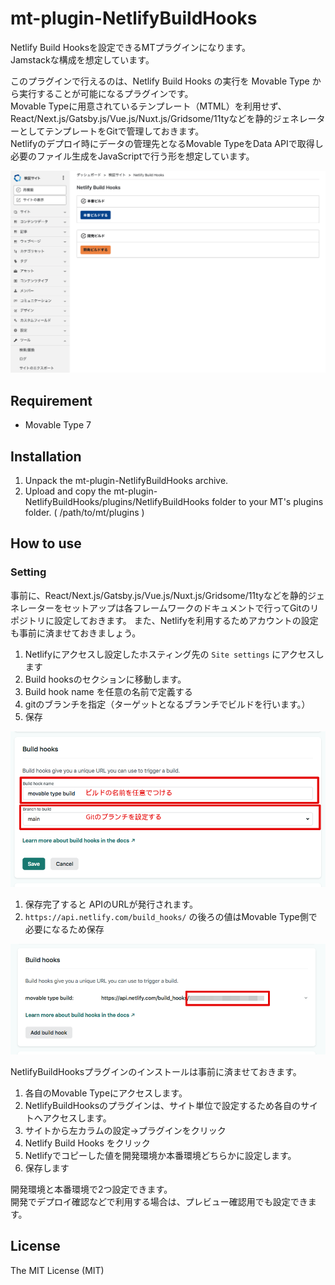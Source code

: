 # mt-plugin-NetlifyBuildHooks

Netlify Build Hooksを設定できるMTプラグインになります。  
Jamstackな構成を想定しています。  

このプラグインで行えるのは、Netlify Build Hooks の実行を Movable Type から実行することが可能になるプラグインです。  
Movable Typeに用意されているテンプレート（MTML）を利用せず、React/Next.js/Gatsby.js/Vue.js/Nuxt.js/Gridsome/11tyなどを静的ジェネレーターとしてテンプレートをGitで管理しておきます。  
Netlifyのデプロイ時にデータの管理先となるMovable TypeをData APIで取得し必要のファイル生成をJavaScriptで行う形を想定しています。  

![ScreenShot](artwork/ScreenShot.png)

## Requirement

- Movable Type 7

## Installation

1. Unpack the mt-plugin-NetlifyBuildHooks archive.
1. Upload and copy the mt-plugin-NetlifyBuildHooks/plugins/NetlifyBuildHooks folder to your MT's plugins folder. ( /path/to/mt/plugins )

## How to use

### Setting

事前に、React/Next.js/Gatsby.js/Vue.js/Nuxt.js/Gridsome/11tyなどを静的ジェネレーターをセットアップは各フレームワークのドキュメントで行ってGitのリポジトリに設定しておきます。
また、Netlifyを利用するためアカウントの設定も事前に済ませておきましょう。

1. Netlifyにアクセスし設定したホスティング先の `Site settings` にアクセスします
1. Build hooksのセクションに移動します。
1. Build hook name を任意の名前で定義する
1. gitのブランチを指定（ターゲットとなるブランチでビルドを行います。）
1. 保存

![Netlifyの設定](artwork/01.png)

1. 保存完了すると APIのURLが発行されます。
1. `https://api.netlify.com/build_hooks/` の後ろの値はMovable Type側で必要になるため保存

![Netlifyの設定](artwork/02.png)

NetlifyBuildHooksプラグインのインストールは事前に済ませておきます。

1. 各自のMovable Typeにアクセスします。
1. NetlifyBuildHooksのプラグインは、サイト単位で設定するため各自のサイトへアクセスします。
1. サイトから左カラムの設定→プラグインをクリック
1. Netlify Build Hooks をクリック
1. Netlifyでコピーした値を開発環境か本番環境どちらかに設定します。
1. 保存します

開発環境と本番環境で2つ設定できます。  
開発でデプロイ確認などで利用する場合は、プレビュー確認用でも設定できます。

## License

The MIT License (MIT)
